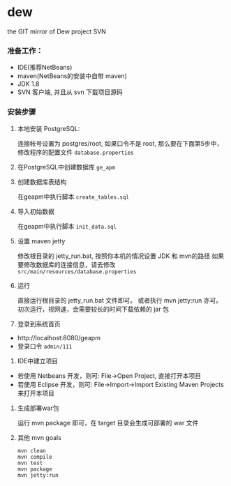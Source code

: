 # dew
the GIT mirror of Dew project SVN

### 准备工作：

  - IDE(推荐NetBeans)
  - maven(NetBeans的安装中自带 maven)
  - JDK 1.8
  - SVN 客户端, 并且从 svn 下载项目源码

### 安装步骤

1. 本地安装 PostgreSQL:

    连接帐号设置为 postgres/root, 
    如果口令不是 root, 那么要在下面第5步中，修改程序的配置文件 `database.properties`

1. 在PostgreSQL中创建数据库 `ge_apm`

1. 创建数据库表结构

    在geapm中执行脚本 `create_tables.sql`

1. 导入初始数据

    在geapm中执行脚本 `init_data.sql`

1. 设置 maven jetty 

    修改根目录的 jetty_run.bat, 按照你本机的情况设置 JDK 和 mvn的路径
    如果要修改数据库的连接信息，请去修改 `src/main/resources/database.properties`

1. 运行

    直接运行根目录的 jetty_run.bat 文件即可。
    或者执行 mvn jetty:run 亦可。
    初次运行，视网速，会需要较长的时间下载依赖的 jar 包

1. 登录到系统首页

  - http://localhost:8080/geapm
  - 登录口令 `admin/111`

1. IDE中建立项目

  - 若使用 Netbeans 开发，则可: File->Open Project, 直接打开本项目
  - 若使用 Eclipse 开发，则可: File->Import->Import Existing Maven Projects 来打开本项目

1. 生成部署war包

    运行 mvn package 即可，在 target 目录会生成可部署的 war 文件

1. 其他  mvn goals

    ```
    mvn clean
    mvn compile
    mvn test
    mvn package
    mvn jetty:run
    ```
